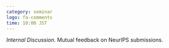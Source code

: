 ```yaml
---
category: seminar
logo: fa-comments
time: 10:00 JST
---
```


*Internal Discussion.* Mutual feedback on NeurIPS submissions.


